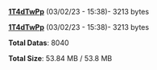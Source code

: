 [**1T4dTwPp**](/data/1T4dTwPp.txt) (03/02/23 - 15:38)- 3213 bytes

[**1T4dTwPp**](/data/1T4dTwPp.txt) (03/02/23 - 15:38)- 3213 bytes

**Total Datas**: 8040

**Total Size**: 53.84 MB / 53.8 MB